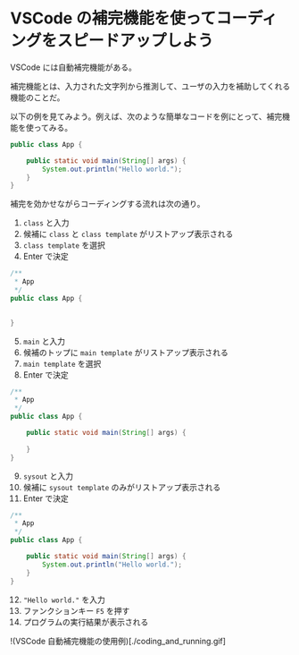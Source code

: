 # VSCode の補完機能を使ってコーディングをスピードアップしよう
VSCode には自動補完機能がある。

補完機能とは、入力された文字列から推測して、ユーザの入力を補助してくれる機能のことだ。

以下の例を見てみよう。例えば、次のような簡単なコードを例にとって、補完機能を使ってみる。

```java
public class App {

    public static void main(String[] args) {
        System.out.println("Hello world.");
    }
}
```

補完を効かせながらコーディングする流れは次の通り。

1. `class` と入力
2. 候補に `class` と `class template` がリストアップ表示される
3. `class template` を選択
4. Enter で決定

```java
/**
 * App
 */
public class App {

    
}
```

5. `main` と入力
6. 候補のトップに `main template` がリストアップ表示される
7. `main template` を選択
8. Enter で決定

```java
/**
 * App
 */
public class App {

    public static void main(String[] args) {
        
    }
}
```

9. `sysout` と入力
10. 候補に `sysout template` のみがリストアップ表示される
11. Enter で決定

```java
/**
 * App
 */
public class App {

    public static void main(String[] args) {
        System.out.println("Hello world.");
    }
}
```

12. `"Hello world."` を入力
13. ファンクションキー `F5` を押す
14. プログラムの実行結果が表示される

!(VSCode 自動補完機能の使用例)[./coding_and_running.gif]
